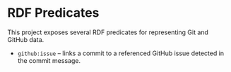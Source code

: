 # RDF Predicates

This project exposes several RDF predicates for representing Git and GitHub data.

* `github:issue` – links a commit to a referenced GitHub issue detected in the commit message.

